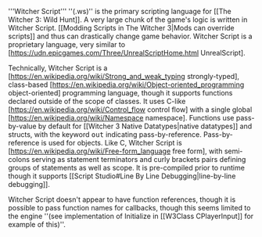 '''Witcher Script''' ''(.ws)'' is the primary scripting language for [[The Witcher 3: Wild Hunt]]. A very large chunk of the game's logic is written in Witcher Script. [[Modding Scripts in The Witcher 3|Mods can override scripts]] and thus can drastically change game behavior. Witcher Script is a proprietary language, very similar to [https://udn.epicgames.com/Three/UnrealScriptHome.html UnrealScript].

Technically, Witcher Script is a [https://en.wikipedia.org/wiki/Strong_and_weak_typing strongly-typed], class-based [https://en.wikipedia.org/wiki/Object-oriented_programming object-oriented] programming language, though it supports functions declared outside of the scope of classes. It uses C-like [https://en.wikipedia.org/wiki/Control_flow control flow] with a single global  [https://en.wikipedia.org/wiki/Namespace namespace]. Functions use pass-by-value by default for [[Witcher 3 Native Datatypes|native datatypes]] and structs, with the keyword <tt>out</tt> indicating pass-by-reference. Pass-by-reference is used for objects. Like C, Witcher Script is [https://en.wikipedia.org/wiki/Free-form_language free form], with semi-colons serving as statement terminators and curly brackets pairs defining groups of statements as well as scope. It is pre-compiled prior to runtime though it supports [[Script Studio#Line By Line Debugging|line-by-line debugging]].

Witcher Script doesn't appear to have function references, though it is possible to pass function names for callbacks, though this seems limited to the engine ''(see implementation of Initialize in [[W3Class CPlayerInput]] for example of this)''.
